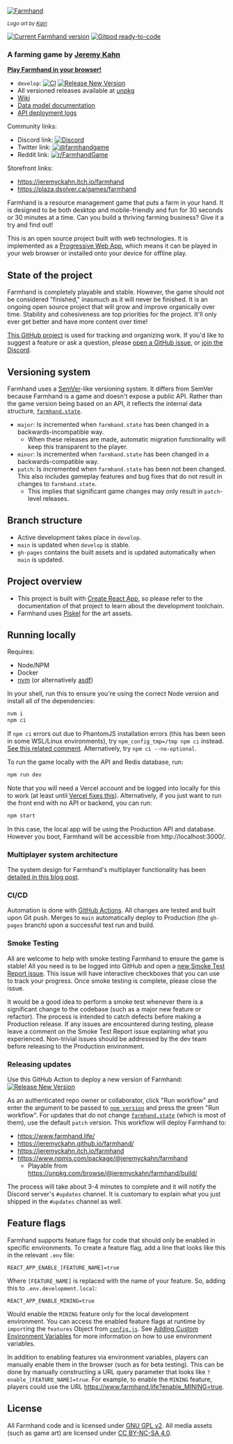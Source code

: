 [![Farmhand](public/farmhand-logo-kairi-large.png)](https://www.farmhand.life)

<sub>_Logo art by [Kairi](https://discord.com/channels/714539345050075176/714539345637408793/859622159176302625)_</sub>

[![Current Farmhand version](https://badgen.net/npm/v/@jeremyckahn/farmhand)](https://www.npmjs.com/package/@jeremyckahn/farmhand) [![Gitpod ready-to-code](https://img.shields.io/badge/Gitpod-ready--to--code-blue?logo=gitpod)](https://gitpod.io/#https://github.com/jeremyckahn/farmhand)

### A farming game by [Jeremy Kahn](https://github.com/jeremyckahn)

**[Play Farmhand in your browser!](https://www.farmhand.life/)**

- `develop`: [![CI](https://github.com/jeremyckahn/farmhand/workflows/CI/badge.svg)](https://github.com/jeremyckahn/farmhand/actions?query=workflow%3ACI) [![Release New Version](https://github.com/jeremyckahn/farmhand/actions/workflows/run-release.yml/badge.svg)](https://github.com/jeremyckahn/farmhand/actions/workflows/run-release.yml)
- All versioned releases available at [unpkg](https://unpkg.com/browse/@jeremyckahn/farmhand/build/)
- [Wiki](https://github.com/jeremyckahn/farmhand/wiki)
- [Data model documentation](https://jeremyckahn.github.io/farmhand/docs/index.html)
- [API deployment logs](https://farmhand.vercel.app/_logs)

Community links:

- Discord link: [![Discord](https://img.shields.io/discord/714539345050075176?label=farmhand)](https://discord.gg/6cHEZ9H)
- Twitter link: [![@farmhandgame](https://badgen.net/twitter/follow/farmhandgame)](https://twitter.com/farmhandgame)
- Reddit link: [![r/FarmhandGame](https://img.shields.io/reddit/subreddit-subscribers/FarmhandGame?style=social)](https://www.reddit.com/r/FarmhandGame/)

Storefront links:

- https://jeremyckahn.itch.io/farmhand
- https://plaza.dsolver.ca/games/farmhand

Farmhand is a resource management game that puts a farm in your hand. It is designed to be both desktop and mobile-friendly and fun for 30 seconds or 30 minutes at a time. Can you build a thriving farming business? Give it a try and find out!

This is an open source project built with web technologies. It is implemented as a [Progressive Web App](https://web.dev/what-are-pwas/), which means it can be played in your web browser or installed onto your device for offline play.

## State of the project

Farmhand is completely playable and stable. However, the game should not be considered "finished," inasmuch as it will never be finished. It is an ongoing open source project that will grow and improve organically over time. Stability and cohesiveness are top priorities for the project. It'll only ever get better and have more content over time!

[This GitHub project](https://github.com/jeremyckahn/farmhand/projects/1) is used for tracking and organizing work. If you'd like to suggest a feature or ask a question, please [open a GitHub issue](https://github.com/jeremyckahn/farmhand/issues), or [join the Discord](https://discord.gg/6cHEZ9H).

## Versioning system

Farmhand uses a [SemVer](https://semver.org/)-like versioning system. It differs from SemVer because Farmhand is a game and doesn't expose a public API. Rather than the game version being based on an API, it reflects the internal data structure, [`farmhand.state`](https://jeremyckahn.github.io/farmhand/docs/farmhand.html#.state).

- `major`: Is incremented when `farmhand.state` has been changed in a backwards-incompatible way.
  - When these releases are made, automatic migration functionality will keep this transparent to the player.
- `minor`: Is incremented when `farmhand.state` has been changed in a backwards-compatible way.
- `patch`: Is incremented when `farmhand.state` has been not been changed. This also includes gameplay features and bug fixes that do not result in changes to `farmhand.state`.
  - This implies that significant game changes may only result in `patch`-level releases.

## Branch structure

- Active development takes place in `develop`.
- `main` is updated when `develop` is stable.
- `gh-pages` contains the built assets and is updated automatically when `main` is updated.

## Project overview

- This project is built with [Create React App](https://create-react-app.dev/), so please refer to the documentation of that project to learn about the development toolchain.
- Farmhand uses [Piskel](https://www.piskelapp.com/) for the art assets.

## Running locally

Requires:

- Node/NPM
- Docker
- [nvm](https://github.com/nvm-sh/nvm) (or alternatively [asdf](https://asdf-vm.com))

In your shell, run this to ensure you're using the correct Node version and install all of the dependencies:

```sh
nvm i
npm ci
```

If `npm ci` errors out due to PhantomJS installation errors (this has been seen in some WSL/Linux environments), try `npm_config_tmp=/tmp npm ci` instead. [See this related comment](https://github.com/yarnpkg/yarn/issues/1016#issuecomment-283067214). Alternatively, try `npm ci --no-optional`.

To run the game locally with the API and Redis database, run:

```sh
npm run dev
```

Note that you will need a Vercel account and be logged into locally for this to work (at least until [Vercel fixes this](https://github.com/vercel/vercel/discussions/4925)). Alternatively, if you just want to run the front end with no API or backend, you can run:

```sh
npm start
```

In this case, the local app will be using the Production API and database. However you boot, Farmhand will be accessible from http://localhost:3000/.

### Multiplayer system architecture

The system design for Farmhand's multiplayer functionality has been [detailed in this blog post](https://dev.to/jeremyckahn/how-i-designed-an-abuse-resistant-fault-tolerant-zero-cost-multiplayer-online-game-140g).

### CI/CD

Automation is done with [GitHub Actions](.github/workflows). All changes are tested and built upon Git push. Merges to `main` automatically deploy to Production (the `gh-pages` branch) upon a successful test run and build.

### Smoke Testing

All are welcome to help with smoke testing Farmhand to ensure the game is stable! All you need is to be logged into GitHub and open a [new Smoke Test Report issue](https://github.com/jeremyckahn/farmhand/issues/new?template=smoke-test-report.md). This issue will have interactive checkboxes that you can use to track your progress. Once smoke testing is complete, please close the issue.

It would be a good idea to perform a smoke test whenever there is a significant change to the codebase (such as a major new feature or refactor). The process is intended to catch defects before making a Production release. If any issues are encountered during testing, please leave a comment on the Smoke Test Report issue explaining what you experienced. Non-trivial issues should be addressed by the dev team before releasing to the Production environment.

### Releasing updates

Use this GitHub Action to deploy a new version of Farmhand: [![Release New Version](https://github.com/jeremyckahn/farmhand/actions/workflows/run-release.yml/badge.svg)](https://github.com/jeremyckahn/farmhand/actions/workflows/run-release.yml)

As an authenticated repo owner or collaborator, click "Run workflow" and enter the argument to be passed to [`npm version`](https://docs.npmjs.com/cli/v7/commands/npm-version) and press the green "Run workflow". For updates that do not change [`farmhand.state`](https://jeremyckahn.github.io/farmhand/docs/farmhand.html#.state) (which is most of them), use the default `patch` version. This workflow will deploy Farmhand to:

- https://www.farmhand.life/
- https://jeremyckahn.github.io/farmhand/
- https://jeremyckahn.itch.io/farmhand
- https://www.npmjs.com/package/@jeremyckahn/farmhand
  - Playable from https://unpkg.com/browse/@jeremyckahn/farmhand/build/

The process will take about 3-4 minutes to complete and it will notify the Discord server's `#updates` channel. It is customary to explain what you just shipped in the `#updates` channel as well.

## Feature flags

Farmhand supports feature flags for code that should only be enabled in specific environments. To create a feature flag, add a line that looks like this in the relevant `.env` file:

```
REACT_APP_ENABLE_[FEATURE_NAME]=true
```

Where `[FEATURE_NAME]` is replaced with the name of your feature. So, adding this to `.env.development.local`:

```
REACT_APP_ENABLE_MINING=true
```

Would enable the `MINING` feature only for the local development environment. You can access the enabled feature flags at runtime by `import`ing the `features` Object from [`config.js`](https://github.com/jeremyckahn/farmhand/blob/develop/src/config.js). See [Adding Custom Environment Variables](https://create-react-app.dev/docs/adding-custom-environment-variables/) for more information on how to use environment variables.

In addition to enabling features via environment variables, players can manually enable them in the browser (such as for beta testing). This can be done by manually constructing a URL query parameter that looks like `?enable_[FEATURE_NAME]=true`. For example, to enable the `MINING` feature, players could use the URL https://www.farmhand.life?enable_MINING=true.

## License

All Farmhand code and is licensed under [GNU GPL v2](https://www.gnu.org/licenses/old-licenses/gpl-2.0.en.html). All media assets (such as game art) are licensed under [CC BY-NC-SA 4.0](https://creativecommons.org/licenses/by-nc-sa/4.0/legalcode).
